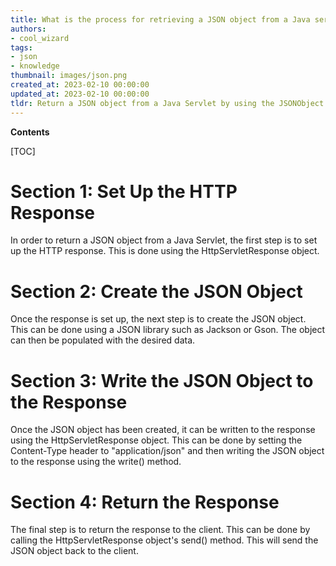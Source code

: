 ```yaml
---
title: What is the process for retrieving a JSON object from a Java servlet?
authors:
- cool_wizard
tags:
- json
- knowledge
thumbnail: images/json.png
created_at: 2023-02-10 00:00:00
updated_at: 2023-02-10 00:00:00
tldr: Return a JSON object from a Java Servlet by using the JSONObject class to create the object and then using the response.getWriter().write() method to write the object as a String.
---
```


**Contents**

[TOC]

# Section 1: Set Up the HTTP Response

In order to return a JSON object from a Java Servlet, the first step is to set up the HTTP response. This is done using the HttpServletResponse object.

# Section 2: Create the JSON Object

Once the response is set up, the next step is to create the JSON object. This can be done using a JSON library such as Jackson or Gson. The object can then be populated with the desired data.

# Section 3: Write the JSON Object to the Response

Once the JSON object has been created, it can be written to the response using the HttpServletResponse object. This can be done by setting the Content-Type header to "application/json" and then writing the JSON object to the response using the write() method.

# Section 4: Return the Response

The final step is to return the response to the client. This can be done by calling the HttpServletResponse object's send() method. This will send the JSON object back to the client.
